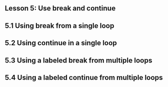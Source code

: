 
## Lesson 5: Use break and continue


## 5.1 Using break from a single loop


## 5.2 Using continue in a single loop


## 5.3 Using a labeled break from multiple loops


## 5.4 Using a labeled continue from multiple loops